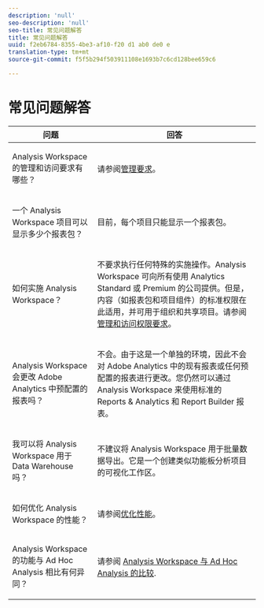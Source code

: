 ```yaml
---
description: 'null'
seo-description: 'null'
seo-title: 常见问题解答
title: 常见问题解答
uuid: f2eb6784-8355-4be3-af10-f20 d1 ab0 de0 e
translation-type: tm+mt
source-git-commit: f5f5b294f503911108e1693b7c6cd128bee659c6

---
```



# 常见问题解答

<table id="table_BC4237EC03FF42579CC736498D6654F9"> 
 <thead> 
  <tr> 
   <th colname="col1" class="entry"> 问题 </th> 
   <th colname="col2" class="entry"> 回答 </th> 
  </tr> 
 </thead>
 <tbody> 
  <tr> 
   <td colname="col1"> <p>Analysis Workspace 的管理和访问要求有哪些？ </p> </td> 
   <td colname="col2"> <p>请参阅<a href="../../analyze/analysis-workspace/frequently-asked-questions-analysis-workspace.md#concept_0ED9C077EF4C4C70B44BDAF494AE416C" format="dita" scope="local">管理要求</a>。 </p> </td> 
  </tr> 
  <tr> 
   <td colname="col1"> <p>一个 Analysis Workspace 项目可以显示多少个报表包？ </p> </td> 
   <td colname="col2"> <p>目前，每个项目只能显示一个报表包。 </p> </td> 
  </tr> 
  <tr> 
   <td colname="col1"> <p>如何实施 Analysis Workspace？ </p> </td> 
   <td colname="col2"> <p>不要求执行任何特殊的实施操作。Analysis Workspace 可向所有使用 Analytics Standard 或 Premium 的公司提供。但是，内容（如报表包和项目组件）的标准权限在此适用，并可用于组织和共享项目。请参阅<a href="../../analyze/analysis-workspace/frequently-asked-questions-analysis-workspace.md#section_FD3737DE452F4F6CA181F13FF3DC668F" format="dita" scope="local">管理和访问权限要求</a>。 </p> </td> 
  </tr> 
  <tr> 
   <td colname="col1"> <p>Analysis Workspace 会更改 Adobe Analytics 中预配置的报表吗？ </p> </td> 
   <td colname="col2"> <p>不会。由于这是一个单独的环境，因此不会对 Adobe Analytics 中的现有报表或任何预配置的报表进行更改。您仍然可以通过 Analysis Workspace 来使用标准的 Reports &amp; Analytics 和 Report Builder 报表。 </p> </td> 
  </tr> 
  <tr> 
   <td colname="col1"> <p>我可以将 Analysis Workspace 用于 Data Warehouse 吗？ </p> </td> 
   <td colname="col2"> <p>不建议将 Analysis Workspace 用于批量数据导出。它是一个创建类似功能板分析项目的可视化工作区。 </p> </td> 
  </tr>
  <tr> 
   <td colname="col1"> <p>如何优化 Analysis Workspace 的性能？ </p> </td> 
   <td colname="col2"> <p>请参阅<a href="../../analyze/analysis-workspace/optimizing-performance.md#concept_A272AD0B5BC843879663D1F01B1F57C4" format="dita" scope="local">优化性能</a>。 </p> </td> 
  </tr> 
  <tr> 
   <td colname="col1"> <p>Analysis Workspace 的功能与 Ad Hoc Analysis 相比有何异同？ </p> </td> 
   <td colname="col2"> <p>请参阅 <a href="../../analyze/analysis-workspace/adhocanalysis-vs-analysisworkspace.md#concept_377738FD6BBA4BEEB59EC004B5519AC1" format="dita" scope="local"> Analysis Workspace 与 Ad Hoc Analysis 的比较</a>. </p> </td> 
  </tr> 
 </tbody> 
</table>

